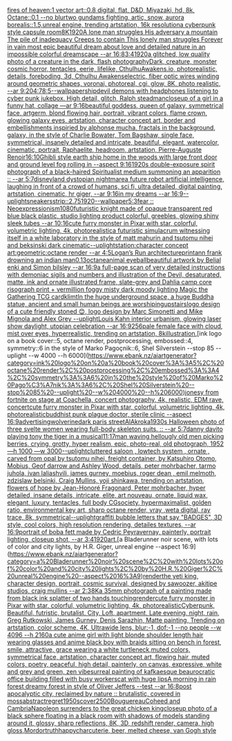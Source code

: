 [fires of heaven:1 vector art::0.8 digital, flat, D&D, Miyazaki, hd, 8k, Octane::0.1 --no blur](https://www.ebank.nz/aiartgenerator?category=fires%20of%20heaven%3A1%20vector%20art%3A%3A0.8%20digital%2C%20flat%2C%20D%26D%2C%20Miyazaki%2C%20hd%2C%208k%2C%20Octane%3A%3A0.1%20--no%20blur)[two gundams fighting, artic, snow, aurora borealis::1.5,unreal engine, trending artstation, 16k resolution](https://www.ebank.nz/aiartgenerator?category=two%20gundams%20fighting%2C%20artic%2C%20snow%2C%20aurora%20borealis%3A%3A1.5%2Cunreal%20engine%2C%20trending%20artstation%2C%2016k%20resolution)[a cyberpunk style capsule room](https://www.ebank.nz/aiartgenerator?category=a%20cyberpunk%20style%20capsule%20room)[8K](https://www.ebank.nz/aiartgenerator?category=8K)[1920](https://www.ebank.nz/aiartgenerator?category=1920)[A lone man struggles His adversary a mountain The pile of inadequacy Creeps to contain This lonely man struggles Forever in vain most epic beautiful dream about love and detailed nature in an impossible colorful dreamscape --ar 16:8](https://www.ebank.nz/aiartgenerator?category=A%20lone%20man%20struggles%20His%20adversary%20a%20mountain%20The%20pile%20of%20inadequacy%20Creeps%20to%20contain%20This%20lonely%20man%20struggles%20Forever%20in%20vain%20most%20epic%20beautiful%20dream%20about%20love%20and%20detailed%20nature%20in%20an%20impossible%20colorful%20dreamscape%20--ar%2016%3A8)[3:4](https://www.ebank.nz/aiartgenerator?category=3%3A4)[1920](https://www.ebank.nz/aiartgenerator?category=1920)[a glitched, low quality photo of a creature in the dark, flash photography](https://www.ebank.nz/aiartgenerator?category=a%20glitched%2C%20low%20quality%20photo%20of%20a%20creature%20in%20the%20dark%2C%20flash%20photography)[Dark, creature, monster cosmic horror, tentacles, eerie, lifelike, CthulhuAwakens.io, photorealistic, details, foreboding, 3d, Cthulhu Awakens](https://www.ebank.nz/aiartgenerator?category=Dark%2C%20creature%2C%20monster%20cosmic%20horror%2C%20tentacles%2C%20eerie%2C%20lifelike%2C%20CthulhuAwakens.io%2C%20photorealistic%2C%20details%2C%20foreboding%2C%203d%2C%20Cthulhu%20Awakens)[electric, fiber optic wires winding around geometric shapes, voronai, photoreal, cgi, glow, 8K, photo realistic,  --ar 9:20](https://www.ebank.nz/aiartgenerator?category=electric%2C%20fiber%20optic%20wires%20winding%20around%20geometric%20shapes%2C%20voronai%2C%20photoreal%2C%20cgi%2C%20glow%2C%208K%2C%20photo%20realistic%2C%20%20--ar%209%3A20)[4:7](https://www.ebank.nz/aiartgenerator?category=4%3A7)[8:5](https://www.ebank.nz/aiartgenerator?category=8%3A5)[--wallpaper](https://www.ebank.nz/aiartgenerator?category=--wallpaper)[ship](https://www.ebank.nz/aiartgenerator?category=ship)[devil demons with headphones listening to cyber punk jukebox. High detail, glitch, Ralph steadman](https://www.ebank.nz/aiartgenerator?category=devil%20demons%20with%20headphones%20listening%20to%20cyber%20punk%20jukebox.%20High%20detail%2C%20glitch%2C%20Ralph%20steadman)[closeup of a girl in a funny hat, collage —ar 9:16](https://www.ebank.nz/aiartgenerator?category=closeup%20of%20a%20girl%20in%20a%20funny%20hat%2C%20collage%20%E2%80%94ar%209%3A16)[beautiful goddess, queen of galaxy, symmetrical face, artgerm, blond flowing hair, portrait, vibrant colors, flame crown, glowing galaxy eyes, artstation, character concept art, border and embellishments inspiried by alphonse mucha, fractals in the background, galaxy, in the style of Charlie Bowater, Tom Bagshaw, single face, symmetrical, insanely detailed and intricate, beautiful, elegant, watercolor, cinematic, portrait, Raphaelite, headroom, artstation, Pierre-Auguste Renoir](https://www.ebank.nz/aiartgenerator?category=beautiful%20goddess%2C%20queen%20of%20galaxy%2C%20symmetrical%20face%2C%20artgerm%2C%20blond%20flowing%20hair%2C%20portrait%2C%20vibrant%20colors%2C%20flame%20crown%2C%20glowing%20galaxy%20eyes%2C%20artstation%2C%20character%20concept%20art%2C%20border%20and%20embellishments%20inspiried%20by%20alphonse%20mucha%2C%20fractals%20in%20the%20background%2C%20galaxy%2C%20in%20the%20style%20of%20Charlie%20Bowater%2C%20Tom%20Bagshaw%2C%20single%20face%2C%20symmetrical%2C%20insanely%20detailed%20and%20intricate%2C%20beautiful%2C%20elegant%2C%20watercolor%2C%20cinematic%2C%20portrait%2C%20Raphaelite%2C%20headroom%2C%20artstation%2C%20Pierre-Auguste%20Renoir)[16:10](https://www.ebank.nz/aiartgenerator?category=16%3A10)[Ghibli style earth ship home in the woods with large front door and ground level fog rolling in --aspect 9:16](https://www.ebank.nz/aiartgenerator?category=Ghibli%20style%20earth%20ship%20home%20in%20the%20woods%20with%20large%20front%20door%20and%20ground%20level%20fog%20rolling%20in%20--aspect%209%3A16)[1920s double-exposure spirit photograph of a black-haired Spiritualist medium summoning an apparition :: --ar 5:7](https://www.ebank.nz/aiartgenerator?category=1920s%20double-exposure%20spirit%20photograph%20of%20a%20black-haired%20Spiritualist%20medium%20summoning%20an%20apparition%20%3A%3A%20--ar%205%3A7)[disneyland dystopian nightmare](https://www.ebank.nz/aiartgenerator?category=disneyland%20dystopian%20nightmare)[a future robot artificial intelligence, laughing in front of a crowd of humans, sci fi, ultra detailed, digital painting, artstation, cinematic, hr giger, --ar 9:16](https://www.ebank.nz/aiartgenerator?category=a%20future%20robot%20artificial%20intelligence%2C%20laughing%20in%20front%20of%20a%20crowd%20of%20humans%2C%20sci%20fi%2C%20ultra%20detailed%2C%20digital%20painting%2C%20artstation%2C%20cinematic%2C%20hr%20giger%2C%20--ar%209%3A16)[in my dreams --ar 16:9](https://www.ebank.nz/aiartgenerator?category=in%20my%20dreams%20--ar%2016%3A9)[--uplight](https://www.ebank.nz/aiartgenerator?category=--uplight)[sneakers](https://www.ebank.nz/aiartgenerator?category=sneakers)[strip::2](https://www.ebank.nz/aiartgenerator?category=strip%3A%3A2)[.75](https://www.ebank.nz/aiartgenerator?category=.75)[1920](https://www.ebank.nz/aiartgenerator?category=1920)[--wallpaper](https://www.ebank.nz/aiartgenerator?category=--wallpaper)[5:3](https://www.ebank.nz/aiartgenerator?category=5%3A3)[fear :: Neoexpressionism](https://www.ebank.nz/aiartgenerator?category=fear%20%3A%3A%20Neoexpressionism)[1080](https://www.ebank.nz/aiartgenerator?category=1080)[futuristic knight made of opaque transparent red blue black plastic, studio lighting product colorful, greebles, glowing shiny sleek tubes --ar 10:16](https://www.ebank.nz/aiartgenerator?category=futuristic%20knight%20made%20of%20opaque%20transparent%20red%20blue%20black%20plastic%2C%20studio%20lighting%20product%20colorful%2C%20greebles%2C%20glowing%20shiny%20sleek%20tubes%20--ar%2010%3A16)[cute furry monster in Pixar with star, colorful, volumetric lighting, 4k, photorealistic](https://www.ebank.nz/aiartgenerator?category=cute%20furry%20monster%20in%20Pixar%20with%20star%2C%20colorful%2C%20volumetric%20lighting%2C%204k%2C%20photorealistic)[a futuristic simulacrum witnessing itself in a white laboratory in the style of matt mahurin and tsutomu nihei and beksinski dark cinematic](https://www.ebank.nz/aiartgenerator?category=a%20futuristic%20simulacrum%20witnessing%20itself%20in%20a%20white%20laboratory%20in%20the%20style%20of%20matt%20mahurin%20and%20tsutomu%20nihei%20and%20beksinski%20dark%20cinematic)[--uplight](https://www.ebank.nz/aiartgenerator?category=--uplight)[station:character concept art:geometric:octane render --ar 4:5](https://www.ebank.nz/aiartgenerator?category=station%3Acharacter%20concept%20art%3Ageometric%3Aoctane%20render%20--ar%204%3A5)[Logan’s Run architecture](https://www.ebank.nz/aiartgenerator?category=Logan%E2%80%99s%20Run%20architecture)[print](https://www.ebank.nz/aiartgenerator?category=print)[ann frank drowning an indian man](https://www.ebank.nz/aiartgenerator?category=ann%20frank%20drowning%20an%20indian%20man)[0.13](https://www.ebank.nz/aiartgenerator?category=0.13)[octane](https://www.ebank.nz/aiartgenerator?category=octane)[animal eyeball](https://www.ebank.nz/aiartgenerator?category=animal%20eyeball)[beautiful artwork by Belial enki and Simon bilsley --ar 16:9](https://www.ebank.nz/aiartgenerator?category=beautiful%20artwork%20by%20Belial%20enki%20and%20Simon%20bilsley%20--ar%2016%3A9)[a full-page scan of very detailed instructions with demoniac sigils and numbers and illustration of the Devil, desaturated, matte, ink and ornate illustrated frame, slate-grey and Dahlia camp core risograph print + vermillion foggy misty dark moody lighting Magic the Gathering TCG card](https://www.ebank.nz/aiartgenerator?category=a%20full-page%20scan%20of%20very%20detailed%20instructions%20with%20demoniac%20sigils%20and%20numbers%20and%20illustration%20of%20the%20Devil%2C%20desaturated%2C%20matte%2C%20ink%20and%20ornate%20illustrated%20frame%2C%20slate-grey%20and%20Dahlia%20camp%20core%20risograph%20print%20%2B%20vermillion%20foggy%20misty%20dark%20moody%20lighting%20Magic%20the%20Gathering%20TCG%20card)[klimt](https://www.ebank.nz/aiartgenerator?category=klimt)[In the huge underground space, a huge Buddha statue, ancient and small human beings are worshiping](https://www.ebank.nz/aiartgenerator?category=In%20the%20huge%20underground%20space%2C%20a%20huge%20Buddha%20statue%2C%20ancient%20and%20small%20human%20beings%20are%20worshiping)[upstairs](https://www.ebank.nz/aiartgenerator?category=upstairs)[logo design of a cute friendly stoned 😊, logo design by Marc Simonetti and Mike Mignola and Alex Grey --uplight](https://www.ebank.nz/aiartgenerator?category=logo%20design%20of%20a%20cute%20friendly%20stoned%20%F0%9F%98%8A%2C%20logo%20design%20by%20Marc%20Simonetti%20and%20Mike%20Mignola%20and%20Alex%20Grey%20--uplight)[Louis Kahn interior urbanism, glowing laser show daylight, utopian celebration --ar 16:9](https://www.ebank.nz/aiartgenerator?category=Louis%20Kahn%20interior%20urbanism%2C%20glowing%20laser%20show%20daylight%2C%20utopian%20celebration%20--ar%2016%3A9)[256](https://www.ebank.nz/aiartgenerator?category=256)[pale female face with cloud, mist over eyes, hyperrealistic, trending on artstation, 8k](https://www.ebank.nz/aiartgenerator?category=pale%20female%20face%20with%20cloud%2C%20mist%20over%20eyes%2C%20hyperrealistic%2C%20trending%20on%20artstation%2C%208k)[illustration.](https://www.ebank.nz/aiartgenerator?category=illustration.)[ink logo on a book cover::5, octane render, postprocessing, embossed::4, symmetry::6 in the style of Marko Pagoçnik::6, Shel Silverstein --stop 85 --uplight --w 4000 --h 6000](https://www.ebank.nz/aiartgenerator?category=ink%20logo%20on%20a%20book%20cover%3A%3A5%2C%20octane%20render%2C%20postprocessing%2C%20embossed%3A%3A4%2C%20symmetry%3A%3A6%20in%20the%20style%20of%20Marko%20Pago%C3%A7nik%3A%3A6%2C%20Shel%20Silverstein%20--stop%2085%20--uplight%20--w%204000%20--h%206000)[jonesy from fortnite on stage at Coachella, concert photography, 4k, realistic, EDM rave, concert](https://www.ebank.nz/aiartgenerator?category=jonesy%20from%20fortnite%20on%20stage%20at%20Coachella%2C%20concert%20photography%2C%204k%2C%20realistic%2C%20EDM%20rave%2C%20concert)[cute furry monster in Pixar with star, colorful, volumetric lighting, 4k, photorealistic](https://www.ebank.nz/aiartgenerator?category=cute%20furry%20monster%20in%20Pixar%20with%20star%2C%20colorful%2C%20volumetric%20lighting%2C%204k%2C%20photorealistic)[buddhist punk plague doctor, sterile clinic --aspect 16:9](https://www.ebank.nz/aiartgenerator?category=buddhist%20punk%20plague%20doctor%2C%20sterile%20clinic%20--aspect%2016%3A9)[advertising](https://www.ebank.nz/aiartgenerator?category=advertising)[wolverine](https://www.ebank.nz/aiartgenerator?category=wolverine)[dark paris street](https://www.ebank.nz/aiartgenerator?category=dark%20paris%20street)[AlAkroka](https://www.ebank.nz/aiartgenerator?category=AlAkroka)[1930s Halloween photo of three svelte women wearing full-body skeleton suits. :: --ar 5:7](https://www.ebank.nz/aiartgenerator?category=1930s%20Halloween%20photo%20of%20three%20svelte%20women%20wearing%20full-body%20skeleton%20suits.%20%3A%3A%20--ar%205%3A7)[danny davito playing tony the tiger in a musical](https://www.ebank.nz/aiartgenerator?category=danny%20davito%20playing%20tony%20the%20tiger%20in%20a%20musical)[11:17](https://www.ebank.nz/aiartgenerator?category=11%3A17)[man waving hello](https://www.ebank.nz/aiartgenerator?category=man%20waving%20hello)[ugly old men picking berries, crying, grotty, hyper realism, epic, photo-real, old photograph, 1952 —h 1000 —w 3000](https://www.ebank.nz/aiartgenerator?category=ugly%20old%20men%20picking%20berries%2C%20crying%2C%20grotty%2C%20hyper%20realism%2C%20epic%2C%20photo-real%2C%20old%20photograph%2C%201952%20%E2%80%94h%201000%20%E2%80%94w%203000)[--uplight](https://www.ebank.nz/aiartgenerator?category=--uplight)[cluttered saloon , lowtech system , ornate , carved from opal by tsutomu nihei, freight container, by Katsuhiro Otomo, Mobius, Geof darrow and Ashley Wood, details, peter mohrbacher, tarmo juhola, ivan laliashvili, james gurney, moebius, roger dean , emil melmoth, zdzislaw belsinki, Craig Mullins, yoji shinkawa, trending on artstation, flowers of hope by Jean-Honoré Fragonard, Peter mohrbacher, hyper detailed, insane details, intricate, elite, art nouveau, ornate, liquid wax, elegant, luxury, tentacles, full body CGsociety, hypermaximalist, golden ratio, environmental key art, sharp octane render, vray ,weta digital, ray trace, 8k, symmetrical](https://www.ebank.nz/aiartgenerator?category=cluttered%20saloon%20%2C%20lowtech%20system%20%2C%20ornate%20%2C%20carved%20from%20opal%20by%20tsutomu%20nihei%2C%20freight%20container%2C%20by%20Katsuhiro%20Otomo%2C%20Mobius%2C%20Geof%20darrow%20and%20Ashley%20Wood%2C%20details%2C%20peter%20mohrbacher%2C%20tarmo%20juhola%2C%20ivan%20laliashvili%2C%20james%20gurney%2C%20moebius%2C%20roger%20dean%20%2C%20emil%20melmoth%2C%20zdzislaw%20belsinki%2C%20Craig%20Mullins%2C%20yoji%20shinkawa%2C%20trending%20on%20artstation%2C%20flowers%20of%20hope%20by%20Jean-Honor%C3%A9%20Fragonard%2C%20Peter%20mohrbacher%2C%20hyper%20detailed%2C%20insane%20details%2C%20intricate%2C%20elite%2C%20art%20nouveau%2C%20ornate%2C%20liquid%20wax%2C%20elegant%2C%20luxury%2C%20tentacles%2C%20full%20body%20CGsociety%2C%20hypermaximalist%2C%20golden%20ratio%2C%20environmental%20key%20art%2C%20sharp%20octane%20render%2C%20vray%20%2Cweta%20digital%2C%20ray%20trace%2C%208k%2C%20symmetrical)[--uplight](https://www.ebank.nz/aiartgenerator?category=--uplight)[graffiti bubble letters that say "BADGES", 3D style, cool colors, high resolution rendering, detailes textures, --ar 16:9](https://www.ebank.nz/aiartgenerator?category=graffiti%20bubble%20letters%20that%20say%20%22BADGES%22%2C%203D%20style%2C%20cool%20colors%2C%20high%20resolution%20rendering%2C%20detailes%20textures%2C%20--ar%2016%3A9)[portrait of boba fett made by Cedric Peyravernay, painterly, portrait lighting, closeup shot, --ar 3:4](https://www.ebank.nz/aiartgenerator?category=portrait%20of%20boba%20fett%20made%20by%20Cedric%20Peyravernay%2C%20painterly%2C%20portrait%20lighting%2C%20closeup%20shot%2C%20--ar%203%3A4)[1920](https://www.ebank.nz/aiartgenerator?category=1920)[art.](https://www.ebank.nz/aiartgenerator?category=art.)[a Bladerunner noir scene, with lots of color and city lights, by H.R. Giger, unreal engine --aspect 16:9](https://www.ebank.nz/aiartgenerator?category=a%20Bladerunner%20noir%20scene%2C%20with%20lots%20of%20color%20and%20city%20lights%2C%20by%20H.R.%20Giger%2C%20unreal%20engine%20--aspect%2016%3A9)[render](https://www.ebank.nz/aiartgenerator?category=render)[the yeti king, character design, portrait, cosmic survival, designed by sawoozer, akitipe studios, craig mullins --ar 2:3](https://www.ebank.nz/aiartgenerator?category=the%20yeti%20king%2C%20character%20design%2C%20portrait%2C%20cosmic%20survival%2C%20designed%20by%20sawoozer%2C%20akitipe%20studios%2C%20craig%20mullins%20--ar%202%3A3)[8K](https://www.ebank.nz/aiartgenerator?category=8K)[a 35mm photograph of a painting made from black ink splatter of two hands touching](https://www.ebank.nz/aiartgenerator?category=a%2035mm%20photograph%20of%20a%20painting%20made%20from%20black%20ink%20splatter%20of%20two%20hands%20touching)[render](https://www.ebank.nz/aiartgenerator?category=render)[cute furry monster in Pixar with star, colorful, volumetric lighting, 4k, photorealistic](https://www.ebank.nz/aiartgenerator?category=cute%20furry%20monster%20in%20Pixar%20with%20star%2C%20colorful%2C%20volumetric%20lighting%2C%204k%2C%20photorealistic)[Cyberpunk, Beautiful, futristic, brutalist, City, Loft, apartment, Late evening, night, rain, Greg Rutkowski, James Gurney, Denis Sarazhin, Matte painting, Trending on artstation, color scheme, 4K, Ultrawide lens, blur:-1, dof:-1  --no people  --w 4096 --h 2160](https://www.ebank.nz/aiartgenerator?category=Cyberpunk%2C%20Beautiful%2C%20futristic%2C%20brutalist%2C%20City%2C%20Loft%2C%20apartment%2C%20Late%20evening%2C%20night%2C%20rain%2C%20Greg%20Rutkowski%2C%20James%20Gurney%2C%20Denis%20Sarazhin%2C%20Matte%20painting%2C%20Trending%20on%20artstation%2C%20color%20scheme%2C%204K%2C%20Ultrawide%20lens%2C%20blur%3A-1%2C%20dof%3A-1%20%20--no%20people%20%20--w%204096%20--h%202160)[a cute anime girl with light blonde shoulder length hair wearing glasses and anime black boy with braids sitting on bench in forest, smile, attractive, grace wearing a white turtleneck,muted colors, symmetrical face, artstation, character concept art, flowing hair, muted colors, poetry, peaceful, high detail, painterly, on canvas, expressive, white and grey and green, zen vibe](https://www.ebank.nz/aiartgenerator?category=a%20cute%20anime%20girl%20with%20light%20blonde%20shoulder%20length%20hair%20wearing%20glasses%20and%20anime%20black%20boy%20with%20braids%20sitting%20on%20bench%20in%20forest%2C%20smile%2C%20attractive%2C%20grace%20wearing%20a%20white%20turtleneck%2Cmuted%20colors%2C%20symmetrical%20face%2C%20artstation%2C%20character%20concept%20art%2C%20flowing%20hair%2C%20muted%20colors%2C%20poetry%2C%20peaceful%2C%20high%20detail%2C%20painterly%2C%20on%20canvas%2C%20expressive%2C%20white%20and%20grey%20and%20green%2C%20zen%20vibe)[surreal painting of kafkaesque beaurocratic office building filled with busy workers](https://www.ebank.nz/aiartgenerator?category=surreal%20painting%20of%20kafkaesque%20beaurocratic%20office%20building%20filled%20with%20busy%20workers)[cat with huge lips](https://www.ebank.nz/aiartgenerator?category=cat%20with%20huge%20lips)[A morning in rain forest dreamy forest in style of Oliver Jeffers --test --ar 16:8](https://www.ebank.nz/aiartgenerator?category=A%20morning%20in%20rain%20forest%20dreamy%20forest%20in%20style%20of%20Oliver%20Jeffers%20--test%20--ar%2016%3A8)[post apocalyptic city, reclaimed by nature :: brutalistic, covered in moss](https://www.ebank.nz/aiartgenerator?category=post%20apocalyptic%20city%2C%20reclaimed%20by%20nature%20%3A%3A%20brutalistic%2C%20covered%20in%20moss)[abstract](https://www.ebank.nz/aiartgenerator?category=abstract)[regret](https://www.ebank.nz/aiartgenerator?category=regret)[1950s](https://www.ebank.nz/aiartgenerator?category=1950s)[cover](https://www.ebank.nz/aiartgenerator?category=cover)[2500](https://www.ebank.nz/aiartgenerator?category=2500)[Bouguereau](https://www.ebank.nz/aiartgenerator?category=Bouguereau)[Coheed and Cambria](https://www.ebank.nz/aiartgenerator?category=Coheed%20and%20Cambria)[Napoleon surrenders to the great chicken king](https://www.ebank.nz/aiartgenerator?category=Napoleon%20surrenders%20to%20the%20great%20chicken%20king)[closeup photo of a black sphere floating in a black room with shadows of models standing around it, glossy, sharp reflections, 8K, 3D, redshift render, camera, high gloss,](https://www.ebank.nz/aiartgenerator?category=closeup%20photo%20of%20a%20black%20sphere%20floating%20in%20a%20black%20room%20with%20shadows%20of%20models%20standing%20around%20it%2C%20glossy%2C%20sharp%20reflections%2C%208K%2C%203D%2C%20redshift%20render%2C%20camera%2C%20high%20gloss%2C)[Mordor](https://www.ebank.nz/aiartgenerator?category=Mordor)[truth](https://www.ebank.nz/aiartgenerator?category=truth)[happy](https://www.ebank.nz/aiartgenerator?category=happy)[charcuterie, beer, melted cheese, van Gogh style](https://www.ebank.nz/aiartgenerator?category=charcuterie%2C%20beer%2C%20melted%20cheese%2C%20van%20Gogh%20style)